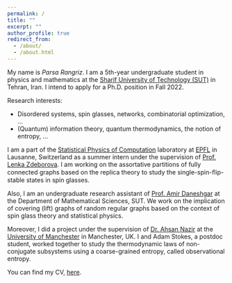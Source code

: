 ```yaml
---
permalink: /
title: ""
excerpt: ""
author_profile: true
redirect_from: 
  - /about/
  - /about.html
---
```


My name is _Parsa Rangriz_. I am a 5th-year undergraduate student in physics and mathematics at the [Sharif University of Technology (SUT)](https://en.sharif.edu/) in Tehran, Iran. I intend to apply for a Ph.D. position in Fall 2022.

Research interests: 
- Disordered systems, spin glasses, networks, combinatorial optimization, ...
- (Quantum) information theory, quantum thermodynamics, the notion of entropy, ...

I am a part of the [Statistical Physics of Computation](https://www.epfl.ch/labs/spoc/) laboratory at [EPFL](https://www.epfl.ch/en/) in Lausanne, Switzerland as a summer intern under the supervision of [Prof. Lenka Zdeborova](https://people.epfl.ch/lenka.zdeborova/?lang=en). I am working on the assortative partitions of fully connected graphs based on the replica theory to study the single-spin-ﬂip-stable states in spin glasses.

Also, I am an undergraduate research assistant of [Prof. Amir Daneshgar](http://mathsci.sharif.ir/faculties/daneshgar/) at the Department of Mathematical Sciences, SUT. We work on the implication of covering (lift) graphs of random regular graphs based on the context of spin glass theory and statistical physics.

Moreover, I did a project under the supervision of [Dr. Ahsan Nazir](https://www.research.manchester.ac.uk/portal/ahsan.nazir.html) at the [University of Manchester](https://www.manchester.ac.uk/) in Manchester, UK. I and Adam Stokes, a postdoc student, worked together to study the thermodynamic laws of non-conjugate subsystems using a coarse-grained entropy, called observational entropy.

You can find my CV, [here](/files/vitae.pdf).
